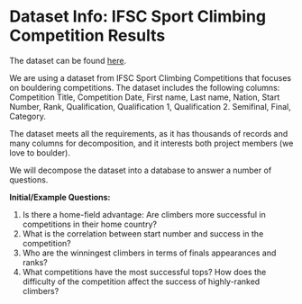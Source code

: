# Dataset Info: IFSC Sport Climbing Competition Results

The dataset can be found [here](https://www.kaggle.com/datasets/brkurzawa/ifsc-sport-climbing-competition-results).

We are using a dataset from IFSC Sport Climbing Competitions that focuses on bouldering competitions. 
The dataset includes the following columns: Competition Title,	Competition Date,	First name,	Last name, Nation,
Start Number,	Rank, Qualification, Qualification 1, Qualification 2. Semifinal, Final, Category. 

The dataset meets all the requirements, as it has thousands of records and many columns for decomposition, and it interests both project members (we love to boulder).

We will decompose the dataset into a database to answer a number of questions.

**Initial/Example Questions:**
1. Is there a home-field advantage: Are climbers more successful in competitions in their home country?
2. What is the correlation between start number and success in the competition?
3. Who are the winningest climbers in terms of finals appearances and ranks?
4. What competitions have the most successful tops? How does the difficulty of the competition affect the success of highly-ranked climbers?
